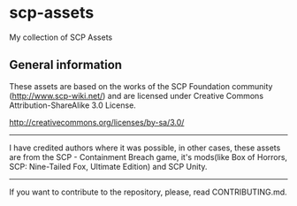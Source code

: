 # scp-assets
 My collection of SCP Assets

General information
---

These assets are based on the works of the SCP Foundation community (http://www.scp-wiki.net/) and are licensed under Creative Commons Attribution-ShareAlike 3.0 License.

http://creativecommons.org/licenses/by-sa/3.0/

---
I have credited authors where it was possible, in other cases,
these assets are from the SCP - Containment Breach game, it's mods(like Box of Horrors, SCP: Nine-Tailed Fox, Ultimate Edition) and SCP Unity.

---

If you want to contribute to the repository, please, read CONTRIBUTING.md.
